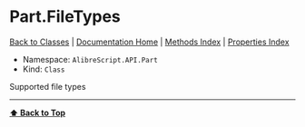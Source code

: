 # Part.FileTypes

[ Back to Classes](Classes) | [Documentation Home](../README.md) | [Methods Index](Methods-Index) | [Properties Index](Properties-Index)

- Namespace: `AlibreScript.API.Part`
- Kind: `Class`

Supported file types

---
**[⬆ Back to Top](#partfiletypes)**
